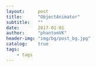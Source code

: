 ```yaml
---
layout:     post
title:      "ObjectAnimator"
subtitle:   ""
date:       2017-01-01
author:     "phantomVK"
header-img: "img/bg/post_bg.jpg"
catalog:    true
tags:
    - tags
---
```

